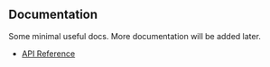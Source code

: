 Documentation
---

Some minimal useful docs. More documentation will be added later.

- [API Reference](api_reference.md)
